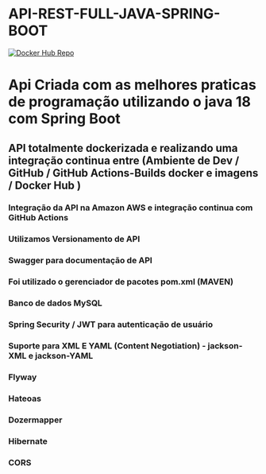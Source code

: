 # API-REST-FULL-JAVA-SPRING-BOOT


[![Docker Hub Repo](https://img.shields.io/docker/pulls/leovilela100/rest-with-spring-boot-erudio.svg)](https://hub.docker.com/r/leovilela100/rest-with-spring-boot-erudio)


<h1>Api Criada com as melhores praticas de programação utilizando o java 18 com Spring Boot</h1>
<h2>API totalmente dockerizada e realizando uma integração continua entre (Ambiente de Dev / GitHub / GitHub Actions-Builds docker e imagens / Docker Hub ) </h2>
<h3>Integração da API na Amazon AWS e integração continua com GitHub Actions</h3>
<h3>Utilizamos Versionamento de API</h3>
<h3>Swagger para documentação de API</h3>
<h3>Foi utilizado o gerenciador de pacotes pom.xml (MAVEN)  </h3>
<h3>Banco de dados MySQL</h3>
<h3>Spring Security / JWT para autenticação de usuário</h3>
<h3>Suporte para XML E YAML (Content Negotiation) - jackson-XML e jackson-YAML</h3>
<h3>Flyway </h3>
<h3>Hateoas</h3>
<h3>Dozermapper</h3>
<h3>Hibernate</h3>
<h3>CORS</h3>

